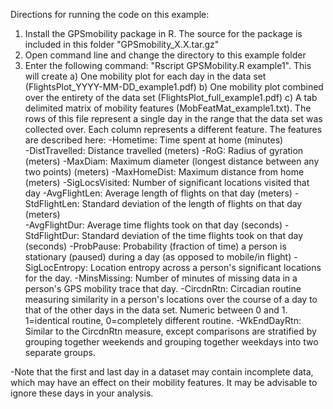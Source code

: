Directions for running the code on this example:

1) Install the GPSmobility package in R. The source for the package is included in this folder "GPSmobility_X.X.tar.gz"
2) Open command line and change the directory to this example folder
3) Enter the following command: "Rscript GPSMobility.R example1". This will create
	a) One mobility plot for each day in the data set (FlightsPlot_YYYY-MM-DD_example1.pdf)
	b) One mobility plot combined over the entirety of the data set (FlightsPlot_full_example1.pdf)
	c) A tab delimited matrix of mobility features (MobFeatMat_example1.txt). The rows of this
	   file represent a single day in the range that the data set was collected over. Each column
	   represents a different feature. The features are described here:
			-Hometime:			Time spent at home (minutes)	
			-DistTravelled:		Distance travelled (meters)
			-RoG:				Radius of gyration (meters)
			-MaxDiam:			Maximum diameter (longest distance between any two points) (meters)
			-MaxHomeDist:		Maximum distance from home (meters)
			-SigLocsVisited:	Number of significant locations visited that day
			-AvgFlightLen:		Average length of flights on that day (meters)
			-StdFlightLen:		Standard deviation of the length of flights on that day (meters)		
			-AvgFlightDur:		Average time flights took on that day (seconds)
			-StdFlightDur:		Standard deviation of the time flights took on that day (seconds)
			-ProbPause:			Probability (fraction of time) a person is stationary (paused) during a day (as opposed to mobile/in flight)
			-SigLocEntropy:		Location entropy across a person's significant locations for the day.
			-MinsMissing:		Number of minutes of missing data in a person's GPS mobility trace that day.
			-CircdnRtn:			Circadian routine measuring similarity in a person's locations over the course of a day to that of the other days in the data set. Numeric between 0 and 1. 1=identical routine, 0=completely different routine.
			-WkEndDayRtn:		Similar to the CircdnRtn measure, except comparisons are stratified by grouping together weekends and grouping together weekdays into two separate groups.

			
-Note that the first and last day in a dataset may contain incomplete data, which may have an effect on their mobility features. It may be advisable to ignore these days in your analysis.
